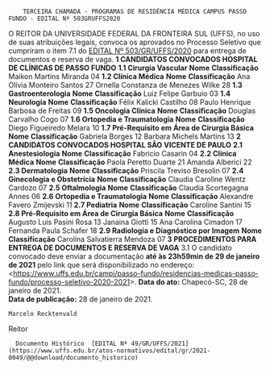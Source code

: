         TERCEIRA CHAMADA - PROGRAMAS DE RESIDÊNCIA MÉDICA CAMPUS PASSO FUNDO - EDITAL Nº 503GRUFFS2020  

 O REITOR DA UNIVERSIDADE FEDERAL DA FRONTEIRA SUL (UFFS), no uso de suas atribuições legais, convoca os aprovados no Processo Seletivo que cumpriram o item 7.1 do [EDITAL Nº 503/GR/UFFS/2020](https://www.uffs.edu.br/atos-normativos/edital/gr/2020-0503) para entrega de documentos e reserva de vaga.     **1 CANDIDATOS CONVOCADOS HOSPITAL DE CLÍNICAS DE PASSO FUNDO**   **1.1 Cirurgia Vascular**      **Nome**     **Classificação**      Maikon Martins Miranda   04     **1.2 Clínica Médica**      **Nome**     **Classificação**      Ana Olívia Monteiro Santos   27     Ornella Constanza de Menezes Wilke   28     **1.3 Gastroenterologia**      **Nome**     **Classificação**      Luiz Felipe Garbuio   03     **1.4 Neurologia**      **Nome**     **Classificação**      Félix Kalicki Castilho   08     Paulo Henrique Barbosa de Freitas   09     **1.5 Oncologia Clínica**      **Nome**     **Classificação**      Douglas Carvalho Cogo   07     **1.6 Ortopedia e Traumatologia**      **Nome**     **Classificação**      Diego Figueiredo Melara   10     **1.7 Pré-Requisito em Área de Cirurgia Básica**      **Nome**     **Classificação**      Gabriela Borges   12     Barbara Michels Martins   13        **2 CANDIDATOS CONVOCADOS HOSPITAL SÃO VICENTE DE PAULO**   **2.1 Anestesiologia**      **Nome**     **Classificação**      Fabricio Casarin   04     **2.2 Clínica Médica**      **Nome**     **Classificação**      Paola Peretto Duarte   21     Amanda Alberici   22     **2.3 Dermatologia**      **Nome**     **Classificação**      Priscila Treviso Bresolin   07     **2.4 Ginecologia e Obstetrícia**      **Nome**     **Classificação**      Claudia Caroline Wentz Cardozo   07     **2.5 Oftalmologia**      **Nome**     **Classificação**      Claudia Scortegagna Annes   06     **2.6 Ortopedia e Traumatologia**      **Nome**     **Classificação**      Alexandre Favero Zmijevski   11     **2.7 Pediatria**      **Nome**     **Classificação**      Caroline Santini   15     **2.8 Pré-Requisito em Área de Cirurgia Básica**      **Nome**     **Classificação**      Augusto Luis Pasini Rosa   13     Janaina Giotti   15     Ana Carolina Cimadon   17     Fernanda Paula Schafer   18     **2.9 Radiologia e Diagnóstico por Imagem**      **Nome**     **Classificação**      Carolina Salvatierra Mendoza   07        **3 PROCEDIMENTOS PARA ENTREGA DE DOCUMENTOS E RESERVA DE VAGA**  3.1 O candidato convocado deve enviar a documentação **até às 23h59min de 29 de janeiro de 2021** pelo link que será disponibilizado no endereço:<<https://www.uffs.edu.br/campi/passo-fundo/residencias-medicas-passo-fundo/processo-seletivo-2020-2021>>.        **Data do ato:** Chapecó-SC, 28 de janeiro de 2021.   
 **Data de publicação:**  28 de janeiro de 2021. 

    Marcelo Recktenvald   
 Reitor 

      Documento Histórico  [EDITAL Nº 49/GR/UFFS/2021](https://www.uffs.edu.br/atos-normativos/edital/gr/2021-0049/@@download/documento_historico)     
      